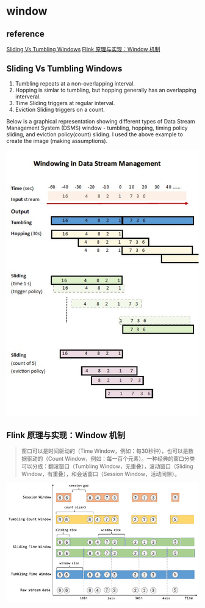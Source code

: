 # window

## reference

[Sliding Vs Tumbling Windows](https://stackoverflow.com/questions/12602368/sliding-vs-tumbling-windows)
[Flink 原理与实现：Window 机制](http://wuchong.me/blog/2016/05/25/flink-internals-window-mechanism/)

## Sliding Vs Tumbling Windows 

1. Tumbling repeats at a non-overlapping interval.
2. Hopping is simlar to tumbling, but hopping generally has an overlapping interveral.
3. Time Sliding triggers at regular interval.
4. Eviction Sliding triggers on a count.

Below is a graphical representation showing different types of Data Stream Management System (DSMS) window - tumbling, hopping, timing policy sliding, and eviction policy(count) sliding. I used the above example to create the image (making assumptions).

![mm06A](./mm06A.jpeg)

## Flink 原理与实现：Window 机制

>窗口可以是时间驱动的（Time Window，例如：每30秒钟），也可以是数据驱动的（Count Window，例如：每一百个元素）。一种经典的窗口分类可以分成：翻滚窗口（Tumbling Window，无重叠），滚动窗口（Sliding Window，有重叠），和会话窗口（Session Window，活动间隙）。


![TB1bwsTJVXXXXaBaXXXXXXXXXXX](./TB1bwsTJVXXXXaBaXXXXXXXXXXX.png)
